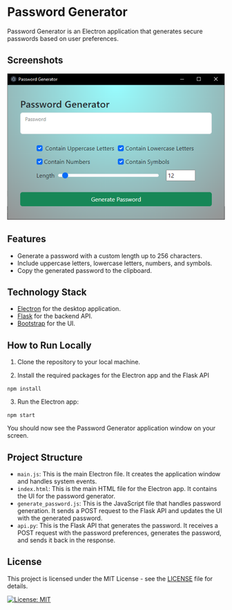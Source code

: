 # Password Generator

Password Generator is an Electron application that generates secure passwords based on user preferences.

## Screenshots

![Example Image](./src/bin/imgs/password%20generator.png)

## Features

- Generate a password with a custom length up to 256 characters.
- Include uppercase letters, lowercase letters, numbers, and symbols.
- Copy the generated password to the clipboard.

## Technology Stack

- [Electron](https://www.electronjs.org/) for the desktop application.
- [Flask](https://flask.palletsprojects.com/en/2.0.x/) for the backend API.
- [Bootstrap](https://getbootstrap.com/) for the UI.

## How to Run Locally

1. Clone the repository to your local machine.

2. Install the required packages for the Electron app and the Flask API

```shell
npm install
```

3. Run the Electron app:

```shell
npm start
```

You should now see the Password Generator application window on your screen.

## Project Structure

- `main.js`: This is the main Electron file. It creates the application window and handles system events.
- `index.html`: This is the main HTML file for the Electron app. It contains the UI for the password generator.
- `generate_password.js`: This is the JavaScript file that handles password generation. It sends a POST request to the Flask API and updates the UI with the generated password.
- `api.py`: This is the Flask API that generates the password. It receives a POST request with the password preferences, generates the password, and sends it back in the response.



## License

This project is licensed under the MIT License - see the [LICENSE](LICENSE) file for details.

[![License: MIT](https://img.shields.io/badge/License-MIT-yellow.svg)](https://opensource.org/licenses/MIT)